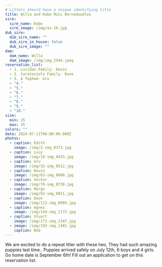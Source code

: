 ```yaml
---
# Litters should have a unique identifying title
title: Willa and Kobe Mini Bernedoodles
sire:
  sire_name: Kobe
  sire_image: /img/as-16.jpg
dub_sire:
  dub_sire_name: ""
  dub_sire_in_house: false
  dub_sire_image: ""
dam:
  dam_name: Willa
  dam_image: /img/img_2544.jpeg
reservation_list:
  - 1. Lucidon Family- Kevin
  - 2. Caratozzolo Family- Dave
  - 3. A Topham- Gru
  - "4."
  - "5."
  - "6."
  - "7."
  - "8."
  - "9."
  - "10."
size:
  min: 25
  max: 35
colors: ""
date: 2024-07-11T06:00:00.000Z
photos:
  - caption: Edith
    image: /img/2-img_0373.jpg
  - caption: Lucy
    image: /img/19-img_0433.jpg
  - caption: Gru
    image: /img/32-img_0512.jpg
  - caption: Kevin
    image: /img/63-img_0668.jpg
  - caption: Vector
    image: /img/70-img_0730.jpg
  - caption: Margo
    image: /img/92-img_0851.jpg
  - caption: Dave
    image: /img/113-img_0989.jpg
  - caption: Agnes
    image: /img/144-img_1172.jpg
  - caption: Stuart
    image: /img/173-img_1347.jpg
  - image: /img/193-img_1481.jpg
    caption: Bob
---
```

We are excited to do a repeat litter with these two, They had such amazing puppies last time.. Puppies arrived safely on July 12th, 6 boys and 4 girls. Go home date is September 6th! Fill out an application to get on this reservation list.